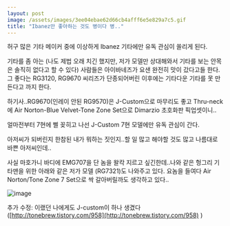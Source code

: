 ```yaml
---
layout: post
image: /assets/images/3ee04ebae62d66cb4afff6e5e829a7c5.gif
title: "Ibanez만 좋아하는 것도 병이다 병.."
---
```


허구 많은 기타 메이커 중에 이상하게 Ibanez 기타에만 유독 관심이 쏠리게 된다.

기타를 좀 아는 (나도 제법 오래 치긴 했지만, 저가 모델만 상대해와서 기타를 보는 안목은 솔직히 없다고 할 수 있다) 사람들은 아이바네즈가 요샌 완전히 맛이 갔다고들 한다. 그 좋다는 RG3120, RG9670 씨리즈가 단종되어버린 이후에는 기타다운 기타를 못 만든다고 까지 한다.

하기사..RG9670(인레이 안된 RG9570)은 J-Custom으로 마무리도 좋고 Thru-neck에 Air Norton-Blue Velvet-Tone Zone Set으로 Dimarzio 초호화판 픽업셋이니..

얼마전부터 7현에 삘 꽂히고 나선 J-Custom 7현 모델에만 유독 관심이 간다. 

아저씨가 되버린지 한참된 내가 뭐하는 짓인지..할 일 많고 해야할 것도 많고 나름대로 바쁜 아저씨인데..

사실 마호가니 바디에 EMG707을 단 놈을 왈칵 지르고 싶긴한데..나와 같은 헝그리 기타맨을 위한 아래와 같은 저가 모델 (RG7321)도 나와주고 있다. 요놈을 들여다 Air Norton/Tone Zone 7 Set으로 싹 갈아버릴까도 생각하고 있다..

![image](/assets/images/3ee04ebae62d66cb4afff6e5e829a7c5.gif)


추가 수정: 이랬던 나에게도 J-custom이 하나 생겼다 ([http://tonebrew.tistory.com/958](http://tonebrew.tistory.com/958)
)


